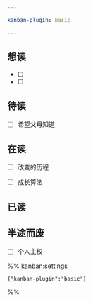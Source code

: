 ```yaml
---

kanban-plugin: basic

---
```


## 想读

- [ ] 
- [ ] 


## 待读

- [ ] 希望父母知道


## 在读

- [ ] 改变的历程
- [ ] 成长算法


## 已读



## 半途而废

- [ ] 个人主权




%% kanban:settings
```
{"kanban-plugin":"basic"}
```
%%